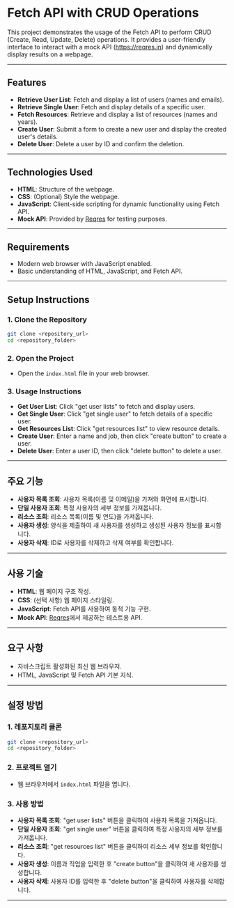 # Fetch API with CRUD Operations

This project demonstrates the usage of the Fetch API to perform CRUD (Create, Read, Update, Delete) operations. It provides a user-friendly interface to interact with a mock API (https://reqres.in) and dynamically display results on a webpage.

---

## Features
- **Retrieve User List**: Fetch and display a list of users (names and emails).
- **Retrieve Single User**: Fetch and display details of a specific user.
- **Fetch Resources**: Retrieve and display a list of resources (names and years).
- **Create User**: Submit a form to create a new user and display the created user's details.
- **Delete User**: Delete a user by ID and confirm the deletion.

---

## Technologies Used
- **HTML**: Structure of the webpage.
- **CSS**: (Optional) Style the webpage.
- **JavaScript**: Client-side scripting for dynamic functionality using Fetch API.
- **Mock API**: Provided by [Reqres](https://reqres.in) for testing purposes.

---

## Requirements
- Modern web browser with JavaScript enabled.
- Basic understanding of HTML, JavaScript, and Fetch API.

---

## Setup Instructions

### 1. Clone the Repository
```bash
git clone <repository_url>
cd <repository_folder>
```

### 2. Open the Project
- Open the `index.html` file in your web browser.

### 3. Usage Instructions
- **Get User List**: Click "get user lists" to fetch and display users.
- **Get Single User**: Click "get single user" to fetch details of a specific user.
- **Get Resources List**: Click "get resources list" to view resource details.
- **Create User**: Enter a name and job, then click "create button" to create a user.
- **Delete User**: Enter a user ID, then click "delete button" to delete a user.

---

## 주요 기능
- **사용자 목록 조회**: 사용자 목록(이름 및 이메일)을 가져와 화면에 표시합니다.
- **단일 사용자 조회**: 특정 사용자의 세부 정보를 가져옵니다.
- **리소스 조회**: 리소스 목록(이름 및 연도)을 가져옵니다.
- **사용자 생성**: 양식을 제출하여 새 사용자를 생성하고 생성된 사용자 정보를 표시합니다.
- **사용자 삭제**: ID로 사용자를 삭제하고 삭제 여부를 확인합니다.

---

## 사용 기술
- **HTML**: 웹 페이지 구조 작성.
- **CSS**: (선택 사항) 웹 페이지 스타일링.
- **JavaScript**: Fetch API를 사용하여 동적 기능 구현.
- **Mock API**: [Reqres](https://reqres.in)에서 제공하는 테스트용 API.

---

## 요구 사항
- 자바스크립트 활성화된 최신 웹 브라우저.
- HTML, JavaScript 및 Fetch API 기본 지식.

---

## 설정 방법

### 1. 레포지토리 클론
```bash
git clone <repository_url>
cd <repository_folder>
```

### 2. 프로젝트 열기
- 웹 브라우저에서 `index.html` 파일을 엽니다.

### 3. 사용 방법
- **사용자 목록 조회**: "get user lists" 버튼을 클릭하여 사용자 목록을 가져옵니다.
- **단일 사용자 조회**: "get single user" 버튼을 클릭하여 특정 사용자의 세부 정보를 가져옵니다.
- **리소스 조회**: "get resources list" 버튼을 클릭하여 리소스 세부 정보를 확인합니다.
- **사용자 생성**: 이름과 직업을 입력한 후 "create button"을 클릭하여 새 사용자를 생성합니다.
- **사용자 삭제**: 사용자 ID를 입력한 후 "delete button"을 클릭하여 사용자를 삭제합니다.

---
